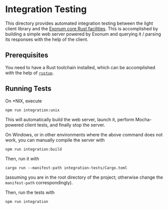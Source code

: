 # Integration Testing

This directory provides automated integration testing between the light client
library and the [Exonum core Rust facilities][exonum]. This is accomplished
by building a simple web server powered by Exonum and querying it / parsing
its responses with the help of the client.

## Prerequisites

You need to have a Rust toolchain installed, which can be accomplished
with the help of [`rustup`][rustup].

## Running Tests

On \*NIX, execute

```shell
npm run integration:unix
```

This will automatically build the web server, launch it, perform Mocha-powered
client tests, and finally stop the server.

On Windows, or in other environments where the above command does not work,
you can manually compile the server with

```shell
npm run integration:build
```

Then, run it with

```shell
cargo run --manifest-path integration-tests/Cargo.toml
```

(assuming you are in the root directory of the project; otherwise change the
`manifest-path` correspondingly).

Then, run the tests with

```shell
npm run integration
```

[exonum]: https://github.com/exonum/exonum
[rustup]: https://www.rustup.rs/

